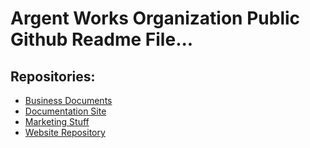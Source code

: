# Argent Works Organization Public Github Readme File...

## Repositories:
  - [Business Documents](https://github.com/ArgentWorks/Argent-Business)
  - [Documentation Site](https://github.com/ArgentWorks/Docs)
  - [Marketing Stuff](https://github.com/ArgentWorks/Argent-Marketing)
  - [Website Repository](https://github.com/ArgentWorks/ArgentWorks-Website)

